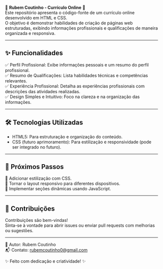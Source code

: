 🌟 **Rubem Coutinho - Currículo Online** 🌟  
Este repositório apresenta o código-fonte de um currículo online desenvolvido em HTML e CSS.  
O objetivo é demonstrar habilidades de criação de páginas web estruturadas, exibindo informações profissionais e qualificações de maneira organizada e responsiva.  

---

## ✨ Funcionalidades  
✅ Perfil Profissional: Exibe informações pessoais e um resumo do perfil profissional.  
✅ Resumo de Qualificações: Lista habilidades técnicas e competências relevantes.  
✅ Experiência Profissional: Detalha as experiências profissionais com descrições das atividades realizadas.  
✅ Design Simples e Intuitivo: Foco na clareza e na organização das informações.  

---

## 🛠️ Tecnologias Utilizadas  
- HTML5: Para estruturação e organização do conteúdo.  
- CSS (futuro aprimoramento): Para estilização e responsividade (pode ser integrado no futuro).

  
---

## 🚀 Próximos Passos  
📌 Adicionar estilização com CSS.  
📌 Tornar o layout responsivo para diferentes dispositivos.  
📌 Implementar seções dinâmicas usando JavaScript.  

---

## 🤝 Contribuições  
Contribuições são bem-vindas!  
Sinta-se à vontade para abrir issues ou enviar pull requests com melhorias ou sugestões.  

---

📌 Autor: Rubem Coutinho  
📬 Contato: rubemcoutinho0@gmail.com  

✨ Feito com dedicação e criatividade! ✨  
